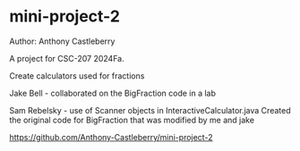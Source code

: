 # mini-project-2

Author: Anthony Castleberry

A project for CSC-207 2024Fa.

Create calculators used for fractions

Jake Bell - collaborated on the BigFraction code in a lab

Sam Rebelsky - use of Scanner objects in InteractiveCalculator.java
               Created the original code for BigFraction that was modified by me and jake

https://github.com/Anthony-Castleberry/mini-project-2